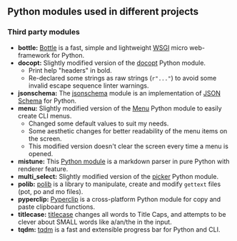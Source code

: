 
## Python modules used in different projects

### Third party modules

- **bottle:** [Bottle](https://github.com/bottlepy/bottle) is a fast, simple and lightweight [WSGI](https://wsgi.readthedocs.io/en/latest/) micro web-framework for Python.
- **docopt:** Slightly modified version of the [docopt](https://github.com/docopt/docopt) Python module.
    - Print help "headers" in bold.
    - Re-declared some strings as raw strings (``r"..."``) to avoid some invalid escape sequence linter warnings.
- **jsonschema:** The [jsonschema](https://github.com/Julian/jsonschema) module is an implementation of [JSON Schema](https://json-schema.org/) for Python.
- **menu:** Slightly modified version of the [Menu](https://pypi.python.org/pypi/Menu) Python module to easily create CLI menus.
    - Changed some default values to suit my needs.
    - Some aesthetic changes for better readability of the menu items on the screen.
    - This modified version doesn't clear the screen every time a menu is opened.
- **mistune:** This [Python module](https://github.com/lepture/mistune) is a markdown parser in pure Python with renderer feature.
- **multi_select:** Slightly modified version of the [picker](https://github.com/MSchuwalow/picker) Python module.
- **polib:** [polib](https://bitbucket.org/izi/polib) is a library to manipulate, create and modify `gettext` files (pot, po and mo files).
- **pyperclip:** [Pyperclip](https://github.com/asweigart/pyperclip) is a cross-platform Python module for copy and paste clipboard functions.
- **titlecase:** [titlecase](https://github.com/ppannuto/python-titlecase) changes all words to Title Caps, and attempts to be clever about SMALL words like a/an/the in the input.
- **tqdm:** [tqdm](https://pypi.python.org/pypi/tqdm) is a fast and extensible progress bar for Python and CLI.
